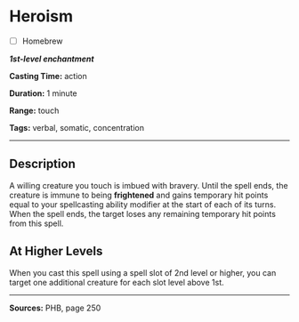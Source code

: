 # Heroism

- [ ] Homebrew

***1st-level enchantment***

**Casting Time:** action

**Duration:** 1 minute

**Range:** touch

**Tags:** verbal, somatic, concentration

---

## Description
A willing creature you touch is imbued with bravery.
Until the spell ends, the creature is immune to being **frightened** and gains temporary hit points equal to your spellcasting ability modifier at the start of each of its turns.
When the spell ends, the target loses any remaining temporary hit points from this spell.

## At Higher Levels
When you cast this spell using a spell slot of 2nd level or higher, you can target one additional creature for each slot level above 1st.

---

**Sources:** PHB, page 250
